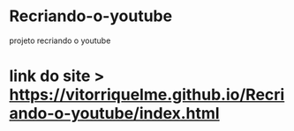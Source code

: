 # Recriando-o-youtube
projeto recriando o youtube

# link do site > https://vitorriquelme.github.io/Recriando-o-youtube/index.html
